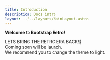 ```yaml
---
title: Introduction
description: Docs intro
layout: ../../layouts/MainLayout.astro
---
```


**Welcome to Bootstrap Retro!**
<div class="alert alert-info">LETS BRING THE RETRO ERA BACK!🚀 <div class="badge text-bg-warning">Coming soon will be launch.</div></div>
<div class="alert alert-warning">We recommend you to change the theme to light.</div>